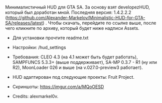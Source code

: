 Минималистичный HUD для GTA SA. За основу взят developezHUD, который был доработан мной. 
Последняя версия: 1.4.2.2.2 (https://github.com/Alexander-Markelov/Minimalistic-HUD-for-GTA-SA/releases/latest)
. Чтобы скачать, перейдите по ссылке выше, после чего кликните по архиву, который будет ниже надписи Assets.

- Для установки прочтите readme.txt

- Настройки: /hud_settings

- Требования: CLEO 4.3 (на 4.1 может быть будет работать), SAMPFUNCS 5.3.3+ (выше поддерживает), SA-MP 0.3.7 - R1 (ну или R2), MoonLoader 026 и выше (на v.027.0-preview3 работает).

- HUD адаптирован под следующие проекты: Fruit Project.

- Скриншоты: https://imgur.com/a/MQoOESD

- Credits: alexmarkel0v.
